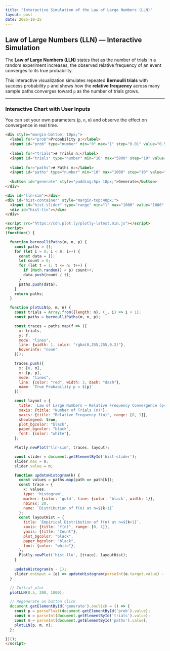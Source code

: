 ```yaml
---
title: "Interactive Simulation of the Law of Large Numbers (LLN)"
layout: post
date: 2025-10-25
---
```


## Law of Large Numbers (LLN) — Interactive Simulation

The **Law of Large Numbers (LLN)** states that as the number of trials in a random experiment increases, the observed relative frequency of an event converges to its true probability.

This interactive visualization simulates repeated **Bernoulli trials** with success probability `p` and shows how the **relative frequency** across many sample paths converges toward `p` as the number of trials grows.

---

### Interactive Chart with User Inputs

You can set your own parameters (`p`, `n`, `m`) and observe the effect on convergence in real time.

```html
<div style="margin-bottom: 10px;">
  <label for="prob">Probability p:</label>
  <input id="prob" type="number" min="0" max="1" step="0.01" value="0.5" style="width:60px; margin-right:20px;">
  
  <label for="trials"># Trials n:</label>
  <input id="trials" type="number" min="10" max="5000" step="10" value="1000" style="width:80px; margin-right:20px;">
  
  <label for="paths"># Paths m:</label>
  <input id="paths" type="number" min="10" max="1000" step="10" value="200" style="width:80px; margin-right:20px;">
  
  <button id="generate" style="padding:5px 10px;">Generate</button>
</div>

<div id="lln-sim"></div>
<div id="hist-container" style="margin-top:40px;">
  <input id="hist-slider" type="range" min="1" max="1000" value="1000" style="width:100%;">
  <div id="hist-lln"></div>
</div>

<script src="https://cdn.plot.ly/plotly-latest.min.js"></script>
<script>
(function() {

  function bernoulliPaths(m, n, p) {
    const paths = [];
    for (let i = 0; i < m; i++) {
      const data = [];
      let count = 0;
      for (let t = 1; t <= n; t++) {
        if (Math.random() < p) count++;
        data.push(count / t);
      }
      paths.push(data);
    }
    return paths;
  }

  function plotLLN(p, m, n) {
    const trials = Array.from({length: n}, (_, i) => i + 1);
    const paths = bernoulliPaths(m, n, p);

    const traces = paths.map(f => ({
      x: trials,
      y: f,
      mode: "lines",
      line: {width: 1, color: "rgba(0,255,255,0.2)"},
      hoverinfo: "none"
    }));

    traces.push({
      x: [0, n],
      y: [p, p],
      mode: "lines",
      line: {color: "red", width: 3, dash: "dash"},
      name: `True Probability p = ${p}`
    });

    const layout = {
      title: `Law of Large Numbers — Relative Frequency Convergence (p=${p}, m=${m}, n=${n})`,
      xaxis: {title: "Number of Trials (n)"},
      yaxis: {title: "Relative Frequency f(n)", range: [0, 1]},
      showlegend: true,
      plot_bgcolor: "black",
      paper_bgcolor: "black",
      font: {color: "white"},
    };

    Plotly.newPlot("lln-sim", traces, layout);

    const slider = document.getElementById('hist-slider');
    slider.max = n;
    slider.value = n;

    function updateHistogram(k) {
      const values = paths.map(path => path[k]);
      const trace = {
        x: values,
        type: 'histogram',
        marker: {color: 'gold', line: {color: 'black', width: 1}},
        nbinsx: 20,
        name: `Distribution of f(n) at n=${k+1}`
      };
      const layoutHist = {
        title: `Empirical Distribution of f(n) at n=${k+1}`,
        xaxis: {title: "f(n)", range: [0, 1]},
        yaxis: {title: "Count"},
        plot_bgcolor: "black",
        paper_bgcolor: "black",
        font: {color: "white"},
      };
      Plotly.newPlot('hist-lln', [trace], layoutHist);
    }
    
    updateHistogram(n - 1);
    slider.oninput = (e) => updateHistogram(parseInt(e.target.value) - 1);
  }

  // Initial plot
  plotLLN(0.5, 200, 1000);

  // Regenerate on button click
  document.getElementById('generate').onclick = () => {
    const p = parseFloat(document.getElementById('prob').value);
    const n = parseInt(document.getElementById('trials').value);
    const m = parseInt(document.getElementById('paths').value);
    plotLLN(p, m, n);
  };

})();
</script>
